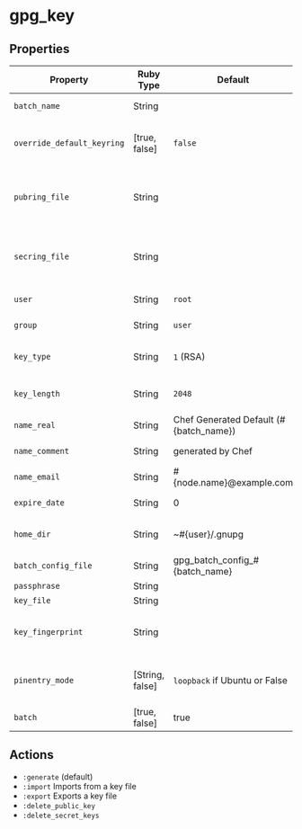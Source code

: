 # gpg_key

## Properties

| Property                   | Ruby Type        | Default                                | Description                                                                                                |
| -------------------------- | ---------------- | -------------------------------------- | ---------------------------------------------------------------------------------------------------------- |
| `batch_name`               | String           |                                        | Name of  the key/batch to generate.                                                                        |
| `override_default_keyring` | [true, false]    | `false`                                | Set to true if you want to override the pubring_file and secring_file locations.                           |
| `pubring_file`             | String           |                                        | Public keyring file location (override_default_keyring must be set to true or this option will be ignored) |
| `secring_file`             | String           |                                        | Secret keyring file location (override_default_keyring must be set to true or this option will be ignored) |
| `user`                     | String           | `root`                                 | User to generate the key for                                                                               |
| `group`                    | String           | `user`                                 | Group to run the generate command as                                                                       |
| `key_type`                 | String           | `1` (RSA)                              | Corresponds to GPG option: Key-Type (RSA or DSA)                                                           |
| `key_length`               | String           | `2048`                                 | Corresponds to GPG option: Key-Length (2048 or 4096)                                                       |
| `name_real`                | String           | Chef Generated Default (#{batch_name}) | Corresponds to GPG option: Name-Real                                                                       |
| `name_comment`             | String           | generated by Chef                      | Corresponds to GPG option: Name-Comment                                                                    |
| `name_email`               | String           | #{node.name}@example.com               | Corresponds to GPG option: Name-Email                                                                      |
| `expire_date`              | String           | 0                                      | Corresponds to GPG option: Expire-Date.                                                                    |
| `home_dir`                 | String           | ~#{user}/.gnupg                        | Location to store the keyring. Defaults to ~/.gnupg                                                        |
| `batch_config_file`        | String           | gpg_batch_config_#{batch_name}         | Batch config file name                                                                                     |
| `passphrase`               | String           |                                        | Passphrase for key                                                                                         |
| `key_file`                 | String           |                                        | Keyfile name                                                                                               |
| `key_fingerprint`          | String           |                                        | Key finger print. Used to identify when deleting keys using the :delete action                             |
| `pinentry_mode`            | [String, false]  | `loopback` if Ubuntu or False          | Pinentry mode. Set to loopback on Ubuntu and False (off) for all other platforms.                          |
| `batch`                    | [true, false]    | true                                   | Turn batch mode on or off when genrating keys                                                              |

## Actions

- `:generate` (default)
- `:import` Imports from a key file
- `:export` Exports a key file
- `:delete_public_key`
- `:delete_secret_keys`
